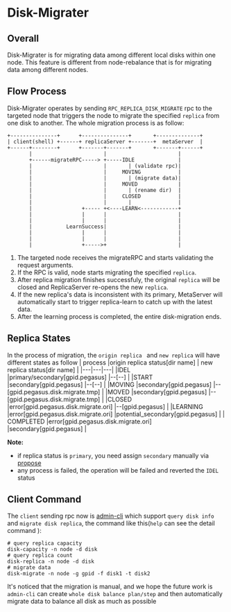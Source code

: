 # Disk-Migrater

## Overall
Disk-Migrater is for migrating data among different local disks within one node. This feature is different from node-rebalance that is for migrating data among different nodes. 

## Flow Process
Disk-Migrater operates by sending `RPC_REPLICA_DISK_MIGRATE` rpc to the targeted node that triggers the node to migrate the specified `replica` from one disk to another. The whole migration process is as follow: 

```
+---------------+      +---------------+       +--------------+
| client(shell) +------+ replicaServer +-------+  metaServer  |
+------+--------+      +-------+-------+       +-------+------+
       |                       |                       |
       +------migrateRPC-----> +-----IDLE              |
       |                       |       | (validate rpc)|
       |                       |     MOVING            |
       |                       |       | (migrate data)|
       |                       |     MOVED             |
       |                       |       | (rename dir)  |
       |                       |     CLOSED            |
       |                       |       |               |
       |                +----- +<----LEARN<------------+
       |                |      |                       |
       |                |      |                       |
       |           LearnSuccess|                       |
       |                |      |                       |
       |                |      |                       |
       |                +----->+                       |
```

1. The targeted node receives the migrateRPC and starts validating the request arguments.
2. If the RPC is valid, node starts migrating the specified `replica`.
3. After replica migration finishes successfuly, the original `replica` will be closed and ReplicaServer re-opens the new `replica`.
4. If the new replica's data is inconsistent with its primary, MetaServer will automatically start to trigger replica-learn to catch up with the latest data.
5. After the learning process is completed, the entire disk-migration ends.

## Replica States
In the process of migration, the `origin replica ` and `new replica` will have different states as follow
| process  |origin replica status[dir name]  | new replica status[dir name]   |
|---|---|---|
|IDEL  |primary/secondary[gpid.pegasus]  |--[--]   |
|START   |secondary[gpid.pegasus]  |--[--]   |
|MOVING   |secondary[gpid.pegasus]   |--[gpid.pegasus.disk.migrate.tmp]   |
|MOVED   |secondary[gpid.pegasus]   |--[gpid.pegasus.disk.migrate.tmp]   | 
|CLOSED   |error[gpid.pegasus.disk.migrate.ori]   |--[gpid.pegasus]   |
|LEARNING   |error[gpid.pegasus.disk.migrate.ori]   |potential_secondary[gpid.pegasus] |
| COMPLETED  |error[gpid.pegasus.disk.migrate.ori]   |secondary[gpid.pegasus]   |

**Note:** 
* if replica status is `primary`, you need assign `secondary`  manually via [propose](http://pegasus.apache.org/administration/rebalance)
* any process is failed, the operation will be failed and reverted the `IDEL` status

## Client Command
The `client` sending rpc now is [admin-cli](https://github.com/pegasus-kv/admin-cli) which support `query disk info` and `migrate disk replica`, the command like this(`help` can see the detail command ):
```
# query replica capacity
disk-capacity -n node -d disk
# query replica count
disk-replica -n node -d disk
# migrate data
disk-migrate -n node -g gpid -f disk1 -t disk2 
```

It's noticed that the migration is manual, and  we hope  the future work is  `admin-cli` can create `whole disk balance plan/step` and then automatically migrate data to balance all disk as much as possible 
